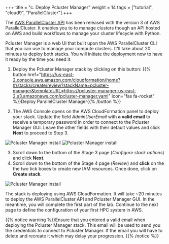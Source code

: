 +++
title = "c. Deploy Pcluster Manager"
weight = 14
tags = ["tutorial", "cloud9", "ParallelCluster"]
+++

The [AWS ParallelCluster API](https://docs.aws.amazon.com/parallelcluster/latest/ug/api-reference-v3.html) has been released with the version 3 of AWS ParallelCluster. It enables you to to manage clusters though an API hosted on AWS and build workflows to manage your cluster lifecycle with Python.

Pcluster Manager is a web UI that built upon the AWS ParallelCluster CLI that you can use to manage your compute clusters. It'll take about 20 minutes to deploy both stacks. You will initiate the deployment now to have it ready by the time you need it.

1. Deploy the Pcluster Manager stack by clicking on this button:
    {{% button href="https://us-east-2.console.aws.amazon.com/cloudformation/home?#/stacks/create/review?stackName=pcluster-manager&templateURL=https://pcluster-manager-us-east-2.s3.amazonaws.com/pcluster-manager.yaml"  icon="fas fa-rocket" %}}Deploy ParallelCluster Manager{{% /button %}}

2. The AWS Console opens on the AWS CloudFormation panel to deploy your stack. Update the field *AdminUserEmail* with **a valid email** to receive a temporary password in order to connect to the Pcluster Manager GUI. Leave the other fields with their default values and click **Next** to proceed to Step 3.

![Pcluster Manager install](/images/01-getting-started/pcmanager-install.png)
![Pcluster Manager install](/images/01-getting-started/pcmanager-stack.png)

3. Scroll down to the bottom of the Stage 3 page (*Configure stack options*) and click **Next**.
4. Scroll down to the bottom of the Stage 4 page (*Review*) and **click** on the the two tick boxes to create new IAM resources. Once done, click on **Create stack**.

![Pcluster Manager install](/images/01-getting-started/pcmanager-deploy.png)

The stack is deploying using AWS CloudFormation. It will take ~20 minutes to deploy the AWS ParallelCluster API and Pcluster Manager GUI. In the meantime, you will complete the first part of the lab. Continue to the next page to define the configuration of your first HPC system in AWS.

{{% notice warning %}}Ensure that you entered a valid email when deploying the Pcluster Manager stack. This email will be used to send you the credentials to connect to Pcluster Manager. If the email you will have to delete and recreate it which may delay your progression.
{{% /notice %}}
